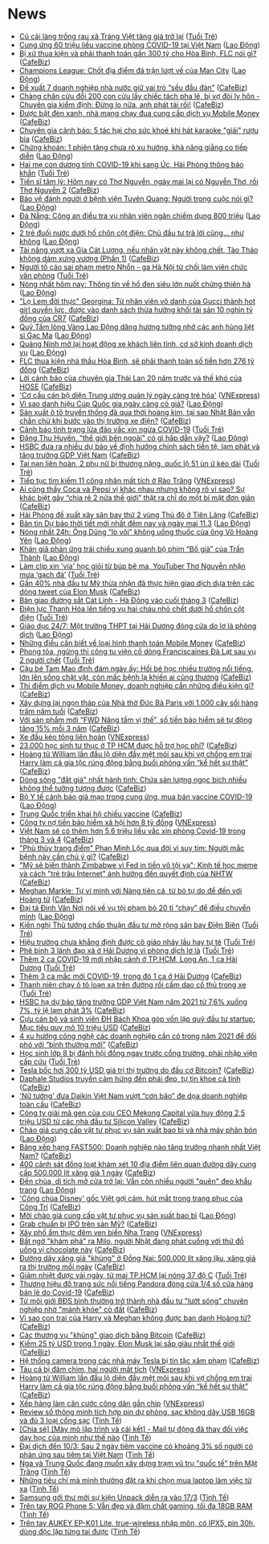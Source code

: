 # News

- [Củ cải làng trồng rau xã Tráng Việt tăng giá trở lại](https://tuoitre.vn/cu-cai-lang-trong-rau-xa-trang-viet-da-tang-gia-tro-lai-20210310202513677.htm) ([Tuổi Trẻ](https://tuoitre.vn))
- [Cung ứng 60 triệu liều vaccine phòng COVID-19 tại Việt Nam](https://laodong.vn/y-te/cung-ung-60-trieu-lieu-vaccine-phong-covid-19-tai-viet-nam-887853.ldo) ([Lao Động](https://laodong.vn))
- [Bị xử thua kiện và phải thanh toán gần 300 tỷ cho Hòa Bình, FLC nói gì?](https://cafebiz.vn/bi-xu-thua-kien-va-phai-thanh-toan-gan-300-ty-cho-hoa-binh-flc-noi-gi-20210310222332166.chn) ([CafeBiz](https://cafebiz.vn))
- [Champions League: Chốt địa điểm đá trận lượt về của Man City](https://laodong.vn/bong-da-quoc-te/champions-league-chot-dia-diem-da-tran-luot-ve-cua-man-city-887839.ldo) ([Lao Động](https://laodong.vn))
- [Đề xuất 7 doanh nghiệp nhà nước giữ vai trò “sếu đầu đàn”](https://cafebiz.vn/de-xuat-7-doanh-nghiep-nha-nuoc-giu-vai-tro-seu-dau-dan-20210310220045187.chn) ([CafeBiz](https://cafebiz.vn))
- [Chàng chăn cừu đổi 200 con cừu lấy chiếc tách pha lê, bị vợ đòi ly hôn - Chuyên gia kiểm định: Đừng lo nữa, anh phát tài rồi!](https://cafebiz.vn/chang-chan-cuu-doi-200-con-cuu-lay-chiec-tach-pha-le-bi-vo-doi-ly-hon-chuyen-gia-kiem-dinh-dung-lo-nua-anh-phat-tai-roi-2021031018011953.chn) ([CafeBiz](https://cafebiz.vn))
- [Được bật đèn xanh, nhà mạng chạy đua cung cấp dịch vụ Mobile Money](https://cafebiz.vn/duoc-bat-den-xanh-nha-mang-chay-dua-cung-cap-dich-vu-mobile-money-20210310215601048.chn) ([CafeBiz](https://cafebiz.vn))
- [Chuyên gia cảnh báo: 5 tác hại cho sức khoẻ khi hát karaoke "giải" rượu bia](https://cafebiz.vn/chuyen-gia-canh-bao-5-tac-hai-cho-suc-khoe-khi-hat-karaoke-giai-ruou-bia-2021031021461108.chn) ([CafeBiz](https://cafebiz.vn))
- [Chứng khoán: 1 phiên tăng chưa rõ xu hướng, khả năng giằng co tiếp diễn](https://laodong.vn/kinh-te/chung-khoan-1-phien-tang-chua-ro-xu-huong-kha-nang-giang-co-tiep-dien-887845.ldo) ([Lao Động](https://laodong.vn))
- [Hai mẹ con dương tính COVID-19 khi sang Úc, Hải Phòng thông báo khẩn](https://tuoitre.vn/hai-me-con-duong-tinh-covid-19-khi-sang-uc-hai-phong-thong-bao-khan-20210310211616196.htm) ([Tuổi Trẻ](https://tuoitre.vn))
- [Tiến sĩ tâm lý: Hôm nay có Thơ Nguyễn, ngày mai lại có Nguyễn Thơ, rồi Thơ Nguyễn 2](https://cafebiz.vn/tien-si-tam-ly-hom-nay-co-tho-nguyen-ngay-mai-lai-co-nguyen-tho-roi-tho-nguyen-2-20210310214243339.chn) ([CafeBiz](https://cafebiz.vn))
- [Bảo vệ đánh người ở bệnh viện Tuyên Quang: Người trong cuộc nói gì?](https://laodong.vn/xa-hoi/bao-ve-danh-nguoi-o-benh-vien-tuyen-quang-nguoi-trong-cuoc-noi-gi-887793.ldo) ([Lao Động](https://laodong.vn))
- [Đà Nẵng: Công an điều tra vụ nhân viên ngân chiếm dụng 800 triệu](https://laodong.vn/phap-luat/da-nang-cong-an-dieu-tra-vu-nhan-vien-ngan-chiem-dung-800-trieu-887844.ldo) ([Lao Động](https://laodong.vn))
- [2 trẻ đuối nước dưới hố chôn cột điện: Chủ đầu tư trả lời cũng… như không](https://laodong.vn/xa-hoi/2-tre-duoi-nuoc-duoi-ho-chon-cot-dien-chu-dau-tu-tra-loi-cung-nhu-khong-887843.ldo) ([Lao Động](https://laodong.vn))
- [Tài năng vượt xa Gia Cát Lượng, nếu nhân vật này không chết, Tào Tháo không dám xưng vương (Phần 1)](https://cafebiz.vn/tai-nang-vuot-xa-gia-cat-luong-neu-nhan-vat-nay-khong-chet-tao-thao-khong-dam-xung-vuong-phan-1-2021031017574615.chn) ([CafeBiz](https://cafebiz.vn))
- [Người tố cáo sai phạm metro Nhổn - ga Hà Nội từ chối làm viên chức văn phòng](https://tuoitre.vn/nguoi-to-cao-sai-pham-metro-nhon-ga-ha-noi-tu-choi-lam-vien-chuc-van-phong-20210310205312193.htm) ([Tuổi Trẻ](https://tuoitre.vn))
- [Nóng nhất hôm nay: Thông tin về hố đen siêu lớn nuốt chửng thiên hà](https://laodong.vn/video-the-gioi/nong-nhat-hom-nay-thong-tin-ve-ho-den-sieu-lon-nuot-chung-thien-ha-887788.ldo) ([Lao Động](https://laodong.vn))
- ["Lọ Lem đời thực" Georgina: Từ nhân viên vô danh của Gucci thành hot girl quyền lực, được vào danh sách thừa hưởng khối tài sản 10 nghìn tỷ đồng của CR7](https://cafebiz.vn/lo-lem-doi-thuc-georgina-tu-nhan-vien-vo-danh-cua-gucci-thanh-hot-girl-quyen-luc-duoc-vao-danh-sach-thua-huong-khoi-tai-san-10-nghin-ty-dong-cua-cr7-2021031017544527.chn) ([CafeBiz](https://cafebiz.vn))
- [Quỹ Tấm lòng Vàng Lao Động dâng hương tưởng nhớ các anh hùng liệt sĩ Gạc Ma](https://laodong.vn/video/quy-tam-long-vang-lao-dong-dang-huong-tuong-nho-cac-anh-hung-liet-si-gac-ma-887840.ldo) ([Lao Động](https://laodong.vn))
- [Quảng Ninh mở lại hoạt động xe khách liên tỉnh, cơ sở kinh doanh dịch vụ](https://laodong.vn/xa-hoi/quang-ninh-mo-lai-hoat-dong-xe-khach-lien-tinh-co-so-kinh-doanh-dich-vu-887832.ldo) ([Lao Động](https://laodong.vn))
- [FLC thua kiện nhà thầu Hòa Bình, sẽ phải thanh toán số tiền hơn 276 tỷ đồng](https://cafebiz.vn/flc-thua-kien-nha-thau-hoa-binh-se-phai-thanh-toan-so-tien-hon-276-ty-dong-20210310204822402.chn) ([CafeBiz](https://cafebiz.vn))
- [Lời cảnh báo của chuyên gia Thái Lan 20 năm trước và thế khó của HOSE](https://cafebiz.vn/loi-canh-bao-cua-chuyen-gia-thai-lan-20-nam-truoc-va-the-kho-cua-hose-20210310204430965.chn) ([CafeBiz](https://cafebiz.vn))
- ['Cơ cấu cán bộ diện Trung ương quản lý ngày càng trẻ hóa'](https://vnexpress.net/co-cau-can-bo-dien-trung-uong-quan-ly-ngay-cang-tre-hoa-4246342.html) ([VNExpress](https://vnexpress.net))
- [Vì sao danh hiệu Cúp Quốc gia ngày càng có giá?](https://laodong.vn/video/vi-sao-danh-hieu-cup-quoc-gia-ngay-cang-co-gia-887781.ldo) ([Lao Động](https://laodong.vn))
- [Sản xuất ô tô truyền thống đã qua thời hoàng kim, tại sao Nhật Bản vẫn chần chừ khi bước vào thị trường xe điện?](https://cafebiz.vn/san-xuat-o-to-truyen-thong-da-qua-thoi-hoang-kim-tai-sao-nhat-ban-van-chan-chu-khi-buoc-vao-thi-truong-xe-dien-20210310195211533.chn) ([CafeBiz](https://cafebiz.vn))
- [Cảnh báo tình trạng lừa đảo vắc xin ngừa COVID-19](https://tuoitre.vn/canh-bao-tinh-trang-lua-dao-vac-xin-ngua-covid-19-20210310192819798.htm) ([Tuổi Trẻ](https://tuoitre.vn))
- [Đặng Thu Huyền, &quot;thế giới bên ngoài&quot; có gì hấp dẫn vậy?](https://laodong.vn/bong-da/dang-thu-huyen-the-gioi-ben-ngoai-co-gi-hap-dan-vay-887645.ldo) ([Lao Động](https://laodong.vn))
- [HSBC đưa ra nhiều dự báo về định hướng chính sách tiền tệ, lạm phát và tăng trưởng GDP Việt Nam](https://cafebiz.vn/hsbc-dua-ra-nhieu-du-bao-ve-dinh-huong-chinh-sach-tien-te-lam-phat-va-tang-truong-gdp-viet-nam-20210310185628025.chn) ([CafeBiz](https://cafebiz.vn))
- [Tai nạn liên hoàn, 2 phụ nữ bị thương nặng, quốc lộ 51 ùn ứ kéo dài](https://tuoitre.vn/tai-nan-lien-hoan-2-phu-nu-bi-thuong-nang-quoc-lo-51-un-u-keo-dai-20210310190319996.htm) ([Tuổi Trẻ](https://tuoitre.vn))
- [Tiếp tục tìm kiếm 11 công nhân mất tích ở Rào Trăng](https://vnexpress.net/tiep-tuc-tim-kiem-11-cong-nhan-mat-tich-o-rao-trang-4246567.html) ([VNExpress](https://vnexpress.net))
- [Ai cũng thấy Coca và Pepsi vị khác nhau nhưng không rõ vì sao? Sự khác biệt gây “chia rẽ 2 nửa thế giới” thật ra chỉ do một bí mật đơn giản](https://cafebiz.vn/ai-cung-thay-coca-va-pepsi-vi-khac-nhau-nhung-khong-ro-vi-sao-su-khac-biet-gay-chia-re-2-nua-the-gioi-that-ra-chi-do-mot-bi-mat-don-gian-20210310175148255.chn) ([CafeBiz](https://cafebiz.vn))
- [Hải Phòng đề xuất xây sân bay thứ 2 vùng Thủ đô ở Tiên Lãng](https://cafebiz.vn/hai-phong-de-xuat-xay-san-bay-thu-2-vung-thu-do-o-tien-lang-20210310185257399.chn) ([CafeBiz](https://cafebiz.vn))
- [Bản tin Dự báo thời tiết mới nhất đêm nay và ngày mai 11.3](https://laodong.vn/video/ban-tin-du-bao-thoi-tiet-moi-nhat-dem-nay-va-ngay-mai-113-887521.ldo) ([Lao Động](https://laodong.vn))
- [Nóng nhất 24h: Ông Dũng “lò vôi” không uống thuốc của ông Võ Hoàng Yên](https://laodong.vn/video/nong-nhat-24h-ong-dung-lo-voi-khong-uong-thuoc-cua-ong-vo-hoang-yen-887739.ldo) ([Lao Động](https://laodong.vn))
- [Khán giả phản ứng trái chiều xung quanh bộ phim “Bố già” của Trấn Thành](https://laodong.vn/giai-tri/khan-gia-phan-ung-trai-chieu-xung-quanh-bo-phim-bo-gia-cua-tran-thanh-887805.ldo) ([Lao Động](https://laodong.vn))
- [Làm clip xin 'vía' học giỏi từ búp bê ma, YouTuber Thơ Nguyễn nhận mưa ‘gạch đá’](https://tuoitre.vn/lam-clip-xin-via-hoc-gioi-tu-bup-be-ma-youtuber-tho-nguyen-nhan-mua-gach-da-2021031017025907.htm) ([Tuổi Trẻ](https://tuoitre.vn))
- [Gần 40% nhà đầu tư Mỹ thừa nhận đã thực hiện giao dịch dựa trên các dòng tweet của Elon Musk](https://cafebiz.vn/gan-40-nha-dau-tu-my-thua-nhan-da-thuc-hien-giao-dich-dua-tren-cac-dong-tweet-cua-elon-musk-20210310190504876.chn) ([CafeBiz](https://cafebiz.vn))
- [Bàn giao đường sắt Cát Linh - Hà Đông vào cuối tháng 3](https://cafebiz.vn/ban-giao-duong-sat-cat-linh-ha-dong-vao-cuoi-thang-3-202103101848493.chn) ([CafeBiz](https://cafebiz.vn))
- [Điện lực Thanh Hóa lên tiếng vụ hai cháu nhỏ chết dưới hố chôn cột điện](https://tuoitre.vn/dien-luc-thanh-hoa-len-tieng-vu-hai-chau-nho-chet-duoi-ho-chon-cot-dien-20210310175922202.htm) ([Tuổi Trẻ](https://tuoitre.vn))
- [Giáo dục 24/7: Một trường THPT tại Hải Dương đóng cửa do lơ là phòng dịch](https://laodong.vn/video/giao-duc-247-mot-truong-thpt-tai-hai-duong-dong-cua-do-lo-la-phong-dich-887649.ldo) ([Lao Động](https://laodong.vn))
- [Những điều cần biết về loại hình thanh toán Mobile Money](https://cafebiz.vn/nhung-dieu-can-biet-ve-loai-hinh-thanh-toan-mobile-money-20210310190331311.chn) ([CafeBiz](https://cafebiz.vn))
- [Phong tỏa, ngừng thi công tu viện cổ dòng Franciscaines Đà Lạt sau vụ 2 người chết](https://tuoitre.vn/phong-toa-ngung-thi-cong-tu-vien-co-dong-franciscaines-da-lat-sau-vu-2-nguoi-chet-20210310165944788.htm) ([Tuổi Trẻ](https://tuoitre.vn))
- [Cậu bé Tam Mao đình đám ngày ấy: Hồi bé học nhiều trường nổi tiếng, lớn lên sống chật vật, còn mắc bệnh lạ khiến ai cũng thương](https://cafebiz.vn/cau-be-tam-mao-dinh-dam-ngay-ay-hoi-be-hoc-nhieu-truong-noi-tieng-lon-len-song-chat-vat-con-mac-benh-la-khien-ai-cung-thuong-20210310174746444.chn) ([CafeBiz](https://cafebiz.vn))
- [Thí điểm dịch vụ Mobile Money, doanh nghiệp cần những điều kiện gì?](https://cafebiz.vn/thi-diem-dich-vu-mobile-money-doanh-nghiep-can-nhung-dieu-kien-gi-20210310190201068.chn) ([CafeBiz](https://cafebiz.vn))
- [Xây dựng lại ngọn tháp của Nhà thờ Đức Bà Paris với 1.000 cây sồi hàng trăm năm tuổi](https://cafebiz.vn/xay-dung-lai-ngon-thap-cua-nha-tho-duc-ba-paris-voi-1000-cay-soi-hang-tram-nam-tuoi-20210310184530881.chn) ([CafeBiz](https://cafebiz.vn))
- [Với sản phẩm mới “FWD Nâng tầm vị thế”, số tiền bảo hiểm sẽ tự động tăng 15% mỗi 3 năm](https://cafebiz.vn/voi-san-pham-moi-fwd-nang-tam-vi-the-so-tien-bao-hiem-se-tu-dong-tang-15-moi-3-nam-20210310175006951.chn) ([CafeBiz](https://cafebiz.vn))
- [Xe đầu kéo tông liên hoàn](https://vnexpress.net/xe-dau-keo-tong-lien-hoan-4246572.html) ([VNExpress](https://vnexpress.net))
- [23.000 học sinh tư thục ở TP HCM được hỗ trợ học phí?](https://cafebiz.vn/23000-hoc-sinh-tu-thuc-o-tp-hcm-duoc-ho-tro-hoc-phi-2021031018543694.chn) ([CafeBiz](https://cafebiz.vn))
- [Hoàng tử William lần đầu lộ diện đầy mệt mỏi sau khi vợ chồng em trai Harry làm cả gia tộc rúng động bằng buổi phỏng vấn “kể hết sự thật"](https://cafebiz.vn/hoang-tu-william-lan-dau-lo-dien-day-met-moi-sau-khi-vo-chong-em-trai-harry-lam-ca-gia-toc-rung-dong-bang-buoi-phong-van-ke-het-su-that-20210310184326054.chn) ([CafeBiz](https://cafebiz.vn))
- [Dòng sông "đắt giá" nhất hành tinh: Chứa sản lượng ngọc bích nhiều không thể tưởng tượng được](https://cafebiz.vn/dong-song-dat-gia-nhat-hanh-tinh-chua-san-luong-ngoc-bich-nhieu-khong-the-tuong-tuong-duoc-20210310183146032.chn) ([CafeBiz](https://cafebiz.vn))
- [Bộ Y tế cảnh báo giả mạo trong cung ứng, mua bán vaccine COVID-19](https://laodong.vn/y-te/bo-y-te-canh-bao-gia-mao-trong-cung-ung-mua-ban-vaccine-covid-19-887812.ldo) ([Lao Động](https://laodong.vn))
- [Trung Quốc triển khai hộ chiếu vaccine](https://cafebiz.vn/trung-quoc-trien-khai-ho-chieu-vaccine-20210310184143648.chn) ([CafeBiz](https://cafebiz.vn))
- [Công ty nợ tiền bảo hiểm xã hội hơn 8 tỷ đồng](https://vnexpress.net/cong-ty-no-tien-bao-hiem-xa-hoi-hon-8-ty-dong-4246545.html) ([VNExpress](https://vnexpress.net))
- [Việt Nam sẽ có thêm hơn 5,6 triệu liều vắc xin phòng Covid-19 trong tháng 3 và 4](https://cafebiz.vn/viet-nam-se-co-them-hon-56-trieu-lieu-vac-xin-phong-covid-19-trong-thang-3-va-4-2021031018324075.chn) ([CafeBiz](https://cafebiz.vn))
- ["Phù thủy trang điểm" Phan Minh Lộc qua đời vì suy tim: Người mắc bệnh này cần chú ý gì?](https://cafebiz.vn/phu-thuy-trang-diem-phan-minh-loc-qua-doi-vi-suy-tim-nguoi-mac-benh-nay-can-chu-y-gi-20210310180326872.chn) ([CafeBiz](https://cafebiz.vn))
- ["Mỹ sẽ biến thành Zimbabwe vì Fed in tiền vô tội vạ": Kinh tế học meme và cách "trẻ trâu Internet" ảnh hưởng đến quyết định của NHTW](https://cafebiz.vn/my-se-bien-thanh-zimbabwe-vi-fed-in-tien-vo-toi-va-kinh-te-hoc-meme-va-cach-tre-trau-internet-anh-huong-den-quyet-dinh-cua-nhtw-20210310182729243.chn) ([CafeBiz](https://cafebiz.vn))
- [Meghan Markle: Tự ví mình với Nàng tiên cá, từ bỏ tự do để đến với Hoàng tử](https://cafebiz.vn/meghan-markle-tu-vi-minh-voi-nang-tien-ca-tu-bo-tu-do-de-den-voi-hoang-tu-20210310154112577.chn) ([CafeBiz](https://cafebiz.vn))
- [Đại tá Đinh Văn Nơi nói về vụ tội phạm bỏ 20 tỉ “chạy” để điều chuyển mình](https://laodong.vn/phap-luat/dai-ta-dinh-van-noi-noi-ve-vu-toi-pham-bo-20-ti-chay-de-dieu-chuyen-minh-887785.ldo) ([Lao Động](https://laodong.vn))
- [Kiến nghị Thủ tướng chấp thuận đầu tư mở rộng sân bay Điện Biên](https://tuoitre.vn/kien-nghi-thu-tuong-chap-thuan-dau-tu-mo-rong-san-bay-dien-bien-20210310173734014.htm) ([Tuổi Trẻ](https://tuoitre.vn))
- [Hiệu trưởng chưa khẳng định được cô giáo nhảy lầu hay tự té](https://tuoitre.vn/hieu-truong-chua-khang-dinh-duoc-co-giao-nhay-lau-hay-tu-te-2021031017311158.htm) ([Tuổi Trẻ](https://tuoitre.vn))
- [Phê bình 3 lãnh đạo xã ở Hải Dương vì phòng dịch lơ là](https://tuoitre.vn/phe-binh-3-lanh-dao-xa-o-hai-duong-vi-phong-dich-lo-la-20210310171017369.htm) ([Tuổi Trẻ](https://tuoitre.vn))
- [Thêm 2 ca COVID-19 mới nhập cảnh ở TP.HCM, Long An, 1 ca Hải Dương](https://tuoitre.vn/them-2-ca-covid-19-moi-nhap-canh-o-tp-hcm-long-an-1-ca-hai-duong-20210310180948761.htm) ([Tuổi Trẻ](https://tuoitre.vn))
- [Thêm 3 ca mắc mới COVID-19, trong đó 1 ca ở Hải Dương](https://cafebiz.vn/them-3-ca-mac-moi-covid-19-trong-do-1-ca-o-hai-duong-20210310182624.chn) ([CafeBiz](https://cafebiz.vn))
- [Thanh niên chạy ô tô loạn xạ trên đường rồi cầm dao cố thủ trong xe](https://tuoitre.vn/thanh-nien-chay-o-to-loan-xa-tren-duong-roi-cam-dao-co-thu-trong-xe-20210310165836179.htm) ([Tuổi Trẻ](https://tuoitre.vn))
- [HSBC hạ dự báo tăng trưởng GDP Việt Nam năm 2021 từ 7,6% xuống 7%, tỷ lệ lạm phát 3%](https://cafebiz.vn/hsbc-ha-du-bao-tang-truong-gdp-viet-nam-nam-2021-tu-76-xuong-7-ty-le-lam-phat-3-20210310173334895.chn) ([CafeBiz](https://cafebiz.vn))
- [Cựu cán bộ và sinh viên ĐH Bách Khoa góp vốn lập quỹ đầu tư startup: Mục tiêu quy mô 10 triệu USD](https://cafebiz.vn/cuu-can-bo-va-sinh-vien-dh-bach-khoa-gop-von-lap-quy-dau-tu-startup-muc-tieu-quy-mo-10-trieu-usd-20210310172123692.chn) ([CafeBiz](https://cafebiz.vn))
- [4 xu hướng công nghệ các doanh nghiệp cần có trong năm 2021 để đối phó với “bình thường mới”](https://cafebiz.vn/4-xu-huong-cong-nghe-cac-doanh-nghiep-can-co-trong-nam-2021-de-doi-pho-voi-binh-thuong-moi-20210310153034395.chn) ([CafeBiz](https://cafebiz.vn))
- [Học sinh lớp 8 bị đánh hội đồng ngay trước cổng trường, phải nhập viện cấp cứu](https://tuoitre.vn/hoc-sinh-lop-8-bi-danh-hoi-dong-ngay-truoc-cong-truong-phai-nhap-vien-cap-cuu-20210310165703.htm) ([Tuổi Trẻ](https://tuoitre.vn))
- [Tesla bốc hơi 300 tỷ USD giá trị thị trường do đầu cơ Bitcoin?](https://cafebiz.vn/tesla-boc-hoi-300-ty-usd-gia-tri-thi-truong-do-dau-co-bitcoin-2021031016124422.chn) ([CafeBiz](https://cafebiz.vn))
- [Daphale Studios truyền cảm hứng đến phái đẹp, tự tin khoe cá tính](https://cafebiz.vn/daphale-studios-truyen-cam-hung-den-phai-dep-tu-tin-khoe-ca-tinh-20210310155526117.chn) ([CafeBiz](https://cafebiz.vn))
- ['Nữ tướng' đưa Daikin Việt Nam vượt “cơn bão” đe dọa doanh nghiệp toàn cầu](https://cafebiz.vn/nu-tuong-dua-daikin-viet-nam-vuot-con-bao-de-doa-doanh-nghiep-toan-cau-2021031015190748.chn) ([CafeBiz](https://cafebiz.vn))
- [Công ty giải mã gen của cựu CEO Mekong Capital vừa huy động 2,5 triệu USD từ các nhà đầu tư Silicon Valley](https://cafebiz.vn/cong-ty-giai-ma-gen-cua-cuu-ceo-mekong-capital-vua-huy-dong-25-trieu-usd-tu-cac-nha-dau-tu-silicon-valley-20210310171815035.chn) ([CafeBiz](https://cafebiz.vn))
- [Chào giá cung cấp vật tư phục vụ sản xuất bao bì và nhà máy phân bón](https://laodong.vn/thong-tin-doanh-nghiep/chao-gia-cung-cap-vat-tu-phuc-vu-san-xuat-bao-bi-va-nha-may-phan-bon-887728.ldo) ([Lao Động](https://laodong.vn))
- [Bảng xếp hạng FAST500: Doanh nghiệp nào tăng trưởng nhanh nhất Việt Nam?](https://cafebiz.vn/bang-xep-hang-fast500-doanh-nghiep-nao-tang-truong-nhanh-nhat-viet-nam-20210310141638997.chn) ([CafeBiz](https://cafebiz.vn))
- [400 cảnh sát đồng loạt khám xét 10 địa điểm liên quan đường dây cung cấp 500.000 lít xăng giả 1 ngày](https://cafebiz.vn/400-canh-sat-dong-loat-kham-xet-10-dia-diem-lien-quan-duong-day-cung-cap-500000-lit-xang-gia-1-ngay-20210310170241034.chn) ([CafeBiz](https://cafebiz.vn))
- [Đền chùa, di tích mở cửa trở lại: Vẫn còn nhiều người &quot;quên&quot; đeo khẩu trang](https://laodong.vn/photo/den-chua-di-tich-mo-cua-tro-lai-van-con-nhieu-nguoi-quen-deo-khau-trang-887676.ldo) ([Lao Động](https://laodong.vn))
- ['Công chúa Disney' gốc Việt gợi cảm, hút mắt trong trang phục của Công Trí](https://cafebiz.vn/cong-chua-disney-goc-viet-goi-cam-hut-mat-trong-trang-phuc-cua-cong-tri-20210310164853374.chn) ([CafeBiz](https://cafebiz.vn))
- [Mời chào giá cung cấp vật tư phục vụ sản xuất bao bì](https://laodong.vn/thong-tin-doanh-nghiep/moi-chao-gia-cung-cap-vat-tu-phuc-vu-san-xuat-bao-bi-887727.ldo) ([Lao Động](https://laodong.vn))
- [Grab chuẩn bị IPO trên sàn Mỹ?](https://cafebiz.vn/grab-chuan-bi-ipo-tren-san-my-2021031016395754.chn) ([CafeBiz](https://cafebiz.vn))
- [Xây phố ẩm thực đêm ven biển Nha Trang](https://vnexpress.net/xay-pho-am-thuc-dem-ven-bien-nha-trang-4246335.html) ([VNExpress](https://vnexpress.net))
- [Bất ngờ "khám phá" ra Milo, người Nhật đang phát cuồng với thứ đồ uống vị chocolate này](https://cafebiz.vn/bat-ngo-kham-pha-ra-milo-nguoi-nhat-dang-phat-cuong-voi-thu-do-uong-vi-chocolate-nay-20210310161823181.chn) ([CafeBiz](https://cafebiz.vn))
- [Đường dây xăng giả "khủng" ở Đồng Nai: 500.000 lít xăng lậu, xăng giả ra thị trường mỗi ngày](https://cafebiz.vn/duong-day-xang-gia-khung-o-dong-nai-500000-lit-xang-lau-xang-gia-ra-thi-truong-moi-ngay-2021031016170205.chn) ([CafeBiz](https://cafebiz.vn))
- [Giảm nhiệt được vài ngày, từ mai TP.HCM lại nóng 37 độ C](https://tuoitre.vn/giam-nhiet-duoc-vai-ngay-tu-mai-tphcm-lai-nong-37-do-c-20210310155732356.htm) ([Tuổi Trẻ](https://tuoitre.vn))
- [Thương hiệu đồ trang sức nổi tiếng Pandora đóng cửa 1/4 số cửa hàng bán lẻ do Covid-19](https://cafebiz.vn/thuong-hieu-do-trang-suc-noi-tieng-pandora-dong-cua-1-4-so-cua-hang-ban-le-do-covid-19-20210310160915038.chn) ([CafeBiz](https://cafebiz.vn))
- [Từ môi giới BĐS bình thường trở thành nhà đầu tư "lướt sóng" chuyên nghiệp nhờ "mánh khóe" cò đất](https://cafebiz.vn/tu-moi-gioi-bds-binh-thuong-tro-thanh-nha-dau-tu-luot-song-chuyen-nghiep-nho-manh-khoe-co-dat-20210310161032521.chn) ([CafeBiz](https://cafebiz.vn))
- [Vì sao con trai của Harry và Meghan không được ban danh Hoàng tử?](https://cafebiz.vn/vi-sao-con-trai-cua-harry-va-meghan-khong-duoc-ban-danh-hoang-tu-20210310145756023.chn) ([CafeBiz](https://cafebiz.vn))
- [Các thương vụ "khủng" giao dịch bằng Bitcoin](https://cafebiz.vn/cac-thuong-vu-khung-giao-dich-bang-bitcoin-20210310160334411.chn) ([CafeBiz](https://cafebiz.vn))
- [Kiếm 25 tỷ USD trong 1 ngày, Elon Musk lại sắp giàu nhất thế giới](https://cafebiz.vn/kiem-25-ty-usd-trong-1-ngay-elon-musk-lai-sap-giau-nhat-the-gioi-20210310160621001.chn) ([CafeBiz](https://cafebiz.vn))
- [Hệ thống camera trong các nhà máy Tesla bị tin tặc xâm phạm](https://cafebiz.vn/he-thong-camera-trong-cac-nha-may-tesla-bi-tin-tac-xam-pham-20210310134753292.chn) ([CafeBiz](https://cafebiz.vn))
- [Tàu cá bị đâm chìm, hai người mất tích](https://vnexpress.net/tau-ca-bi-dam-chim-hai-nguoi-mat-tich-4246465.html) ([VNExpress](https://vnexpress.net))
- [Hoàng tử William lần đầu lộ diện đầy mệt mỏi sau khi vợ chồng em trai Harry làm cả gia tộc rúng động bằng buổi phỏng vấn “kể hết sự thật"](https://cafebiz.vn/hoang-tu-william-lan-dau-lo-dien-day-met-moi-sau-khi-vo-chong-em-trai-harry-lam-ca-gia-toc-rung-dong-bang-buoi-phong-van-ke-het-su-that-20210310155822656.chn) ([CafeBiz](https://cafebiz.vn))
- [Xếp hàng làm căn cước công dân gắn chip](https://vnexpress.net/xep-hang-lam-can-cuoc-cong-dan-gan-chip-4246328.html) ([VNExpress](https://vnexpress.net))
- [Review sổ thông minh tích hợp pin dự phòng, sạc không dây USB 16GB và đủ 3 loại cổng sạc](https://tinhte.vn/thread/review-so-thong-minh-tich-hop-pin-du-phong-sac-khong-day-usb-16gb-va-du-3-loai-cong-sac.3290375/) ([Tinh Tế](https://tinhte.vn))
- [[Chia sẻ] [Mày mò lập trình và cái kết] - Mail tự động đã thay đổi việc dạy học của mình như thế nào](https://tinhte.vn/thread/chia-se-may-mo-lap-trinh-va-cai-ket-mail-tu-dong-da-thay-doi-viec-day-hoc-cua-minh-nhu-the-nao.3290909/) ([Tinh Tế](https://tinhte.vn))
- [Đại dịch đến 10/3: Sau 2 ngày tiêm vaccine có khoảng 3% số người có phản ứng sau tiêm tại Việt Nam](https://tinhte.vn/thread/dai-dich-den-10-3-sau-2-ngay-tiem-vaccine-co-khoang-3-so-nguoi-co-phan-ung-sau-tiem-tai-viet-nam.3291005/) ([Tinh Tế](https://tinhte.vn))
- [Nga và Trung Quốc đang muốn xây dựng trạm vũ trụ "quốc tế" trên Mặt Trăng](https://tinhte.vn/thread/nga-va-trung-quoc-dang-muon-xay-dung-tram-vu-tru-quoc-te-tren-mat-trang.3291028/) ([Tinh Tế](https://tinhte.vn))
- [Những tiêu chí mà mình thường đặt ra khi chọn mua laptop làm việc từ xa](https://tinhte.vn/thread/nhung-tieu-chi-ma-minh-thuong-dat-ra-khi-chon-mua-laptop-lam-viec-tu-xa.3289847/) ([Tinh Tế](https://tinhte.vn))
- [Samsung gởi thư mời sự kiện Unpack diễn ra vào 17/3](https://tinhte.vn/thread/samsung-goi-thu-moi-su-kien-unpack-dien-ra-vao-17-3.3291186/) ([Tinh Tế](https://tinhte.vn))
- [Trên tay ROG Phone 5: Vẫn đẹp và đậm chất gaming, tối đa 18GB RAM](https://tinhte.vn/thread/tren-tay-rog-phone-5-van-dep-va-dam-chat-gaming-toi-da-18gb-ram.3290480/) ([Tinh Tế](https://tinhte.vn))
- [Trên tay AUKEY EP-K01 Lite, true-wireless nhập môn, có IPX5, pin 30h, dùng độc lập từng tai được](https://tinhte.vn/thread/tren-tay-aukey-ep-k01-lite-true-wireless-nhap-mon-co-ipx5-pin-30h-dung-doc-lap-tung-tai-duoc.3288945/) ([Tinh Tế](https://tinhte.vn))
